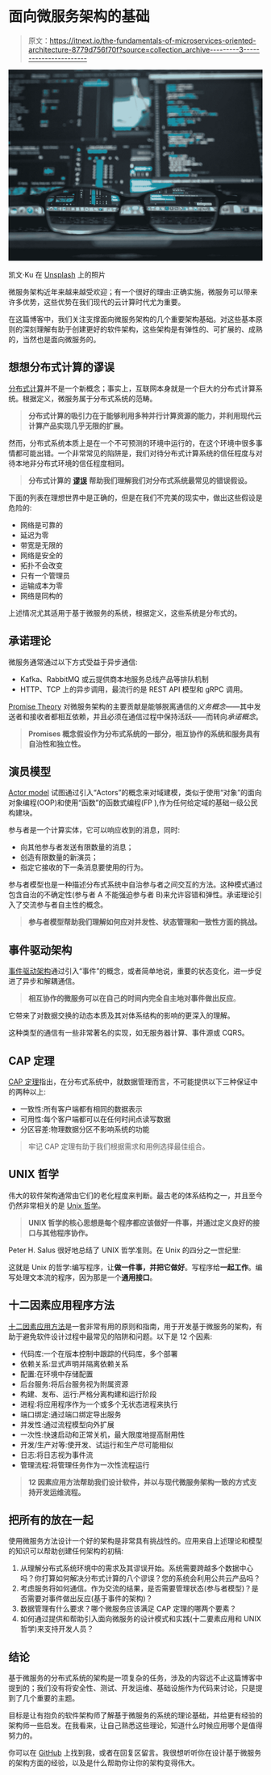 # 面向微服务架构的基础

> 原文：<https://itnext.io/the-fundamentals-of-microservices-oriented-architecture-8779d756f70f?source=collection_archive---------3----------------------->

![](img/4640210c7263bff19126a58b9efe4b98.png)

凯文·Ku 在 [Unsplash](https://unsplash.com/s/photos/code?utm_source=unsplash&utm_medium=referral&utm_content=creditCopyText) 上的照片

微服务架构近年来越来越受欢迎；有一个很好的理由:正确实施，微服务可以带来许多优势，这些优势在我们现代的云计算时代尤为重要。

在这篇博客中，我们关注支撑面向微服务架构的几个重要架构基础。对这些基本原则的深刻理解有助于创建更好的软件架构，这些架构是有弹性的、可扩展的、成熟的，当然也是面向微服务的。

## 想想分布式计算的谬误

[分布式计算](https://en.wikipedia.org/wiki/Distributed_computing)并不是一个新概念；事实上，互联网本身就是一个巨大的分布式计算系统。根据定义，微服务属于分布式系统的范畴。

> **分布式计算的吸引力在于能够利用多种并行计算资源的能力，并利用现代云计算产品实现几乎无限的扩展。**

然而，分布式系统本质上是在一个不可预测的环境中运行的，在这个环境中很多事情都可能出错。一个非常常见的陷阱是，我们对待分布式计算系统的信任程度与对待本地非分布式环境的信任程度相同。

> **分布式计算的** [**谬误**](https://medium.com/baseds/foraging-for-the-fallacies-of-distributed-computing-part-1-1b35c3b85b53) **帮助我们理解我们对分布式系统最常见的错误假设。**

下面的列表在理想世界中是正确的，但是在我们不完美的现实中，做出这些假设是危险的:

*   网络是可靠的
*   延迟为零
*   带宽是无限的
*   网络是安全的
*   拓扑不会改变
*   只有一个管理员
*   运输成本为零
*   网络是同构的

上述情况尤其适用于基于微服务的系统，根据定义，这些系统是分布式的。

## 承诺理论

微服务通常通过以下方式受益于异步通信:

*   Kafka、RabbitMQ 或云提供商本地服务总线产品等排队机制
*   HTTP、TCP 上的异步调用，最流行的是 REST API 模型和 gRPC 调用。

[Promise Theory](https://www.youtube.com/watch?v=2TPsB5WuZgk) 对微服务架构的主要贡献是能够脱离通信的*义务概念*——其中发送者和接收者都相互依赖，并且必须在通信过程中保持活跃——而转向*承诺概念*。

> **Promises 概念假设作为分布式系统的一部分，相互协作的系统和服务具有自治性和独立性。**

## 演员模型

[Actor model](https://en.wikipedia.org/wiki/Actor_model) 试图通过引入“Actors”的概念来对域建模，类似于使用“对象”的面向对象编程(OOP)和使用“函数”的函数式编程(FP ),作为任何给定域的基础一级公民构建块。

参与者是一个计算实体，它可以响应收到的消息，同时:

*   向其他参与者发送有限数量的消息；
*   创造有限数量的新演员；
*   指定它接收的下一条消息要使用的行为。

参与者模型也是一种描述分布式系统中自治参与者之间交互的方法。这种模式通过包含自治的不确定性(参与者 A 不能强迫参与者 B)来允许容错和弹性。承诺理论引入了交流参与者自主性的概念。

> **参与者模型帮助我们理解如何应对并发性、状态管理和一致性方面的挑战。**

## 事件驱动架构

[事件驱动架构](https://microservices.io/patterns/data/event-driven-architecture.html)通过引入“事件”的概念，或者简单地说，重要的状态变化，进一步促进了异步和解耦通信。

> **相互协作的微服务可以在自己的时间内完全自主地对事件做出反应**。

它带来了对数据交换的动态本质及其对体系结构的影响的更深入的理解。

这种类型的通信有一些非常著名的实现，如无服务器计算、事件源或 CQRS。

## CAP 定理

[CAP 定理](https://www.ibm.com/cloud/learn/cap-theorem)指出，在分布式系统中，就数据管理而言，不可能提供以下三种保证中的两种以上:

*   一致性:所有客户端都有相同的数据表示
*   可用性:每个客户端都可以在任何时间点读写数据
*   分区容差:物理数据分区不影响系统的功能

> 牢记 CAP 定理有助于我们根据需求和用例选择最佳组合。

## UNIX 哲学

伟大的软件架构通常由它们的老化程度来判断。最古老的体系结构之一，并且至今仍然非常相关的是 [Unix 哲学](https://homepage.cs.uri.edu/~thenry/resources/unix_art/ch01s06.html)。

> **UNIX 哲学的核心思想是每个程序都应该做好一件事，并通过定义良好的接口与其他程序协作。**

Peter H. Salus 很好地总结了 UNIX 哲学准则。在 Unix 的四分之一世纪里:

这就是 Unix 的哲学:编写程序，让**做一件事，并把它做好**。写程序给**一起工作**。编写处理文本流的程序，因为那是一个**通用接口**。

## 十二因素应用程序方法

[十二因素应用方法](https://12factor.net/)是一套非常有用的原则和指南，用于开发基于微服务的架构，有助于避免软件设计过程中最常见的陷阱和问题。以下是 12 个因素:

*   代码库:一个在版本控制中跟踪的代码库，多个部署
*   依赖关系:显式声明并隔离依赖关系
*   配置:在环境中存储配置
*   后台服务:将后台服务视为附属资源
*   构建、发布、运行:严格分离构建和运行阶段
*   进程:将应用程序作为一个或多个无状态进程来执行
*   端口绑定:通过端口绑定导出服务
*   并发性:通过流程模型向外扩展
*   一次性:快速启动和正常关机，最大限度地提高耐用性
*   开发/生产对等:使开发、试运行和生产尽可能相似
*   日志:将日志视为事件流
*   管理流程:将管理任务作为一次性流程运行

> **12 因素应用方法帮助我们设计软件，并以与现代微服务架构一致的方式支持开发运维流程。**

## 把所有的放在一起

使用微服务方法设计一个好的架构是非常具有挑战性的。应用来自上述理论和模型的知识可以帮助创建任何架构的初稿:

1.  从理解分布式系统环境中的需求及其谬误开始。系统需要跨越多个数据中心吗？你打算如何解决分布式计算的八个谬误？您的系统会利用公共云产品吗？
2.  考虑服务将如何通信。作为交流的结果，是否需要管理状态(参与者模型)？是否需要对事件做出反应(基于事件的架构)？
3.  数据管理有什么要求？哪个微服务应该满足 CAP 定理的哪两个要素？
4.  如何通过提供和帮助引入面向微服务的设计模式和实践(十二要素应用和 UNIX 哲学)来支持开发人员？

## 结论

基于微服务的分布式系统的架构是一项复杂的任务，涉及的内容远不止这篇博客中提到的；我们没有将安全性、测试、开发运维、基础设施作为代码来讨论，只是提到了几个重要的主题。

目标是让有抱负的软件架构师了解基于微服务的系统的理论基础，并给更有经验的架构师一些启发。在我看来，让自己熟悉这些理论，知道什么时候应用哪个是值得努力的。

你可以在 [GitHub](https://github.com/Piotr1215?tab=repositories) 上找到我，或者在回复区留言。我很想听听你在设计基于微服务的架构方面的经验，以及是什么帮助你让你的架构变得伟大。